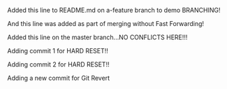 Added this line to README.md on a-feature branch to demo BRANCHING!

And this line was added as part of merging without Fast Forwarding!

Added this line on the master branch...NO CONFLICTS HERE!!!

Adding commit 1 for HARD RESET!!

Adding commit 2 for HARD RESET!!

Adding a new commit for Git Revert
